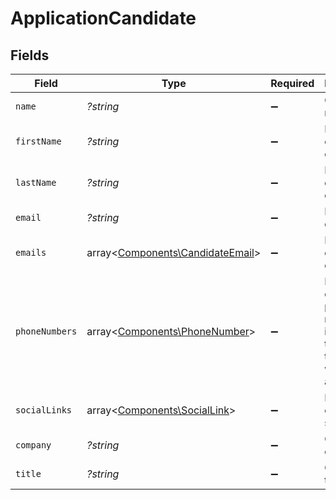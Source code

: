 # ApplicationCandidate


## Fields

| Field                                                                           | Type                                                                            | Required                                                                        | Description                                                                     | Example                                                                         |
| ------------------------------------------------------------------------------- | ------------------------------------------------------------------------------- | ------------------------------------------------------------------------------- | ------------------------------------------------------------------------------- | ------------------------------------------------------------------------------- |
| `name`                                                                          | *?string*                                                                       | :heavy_minus_sign:                                                              | Candidate name                                                                  | Romain Sestier                                                                  |
| `firstName`                                                                     | *?string*                                                                       | :heavy_minus_sign:                                                              | First name of the candidate                                                     | John                                                                            |
| `lastName`                                                                      | *?string*                                                                       | :heavy_minus_sign:                                                              | Last name of the candidate                                                      | Doe                                                                             |
| `email`                                                                         | *?string*                                                                       | :heavy_minus_sign:                                                              | Email of the candidate                                                          | john.doe@example.com                                                            |
| `emails`                                                                        | array<[Components\CandidateEmail](../../Models/Components/CandidateEmail.md)>   | :heavy_minus_sign:                                                              | List of candidate emails                                                        |                                                                                 |
| `phoneNumbers`                                                                  | array<[Components\PhoneNumber](../../Models/Components/PhoneNumber.md)>         | :heavy_minus_sign:                                                              | List of candidate phone numbers including the type of the number when available |                                                                                 |
| `socialLinks`                                                                   | array<[Components\SocialLink](../../Models/Components/SocialLink.md)>           | :heavy_minus_sign:                                                              | List of candidate social links                                                  |                                                                                 |
| `company`                                                                       | *?string*                                                                       | :heavy_minus_sign:                                                              | Candidate company                                                               | Company Inc.                                                                    |
| `title`                                                                         | *?string*                                                                       | :heavy_minus_sign:                                                              | Candidate title                                                                 | Software Engineer                                                               |